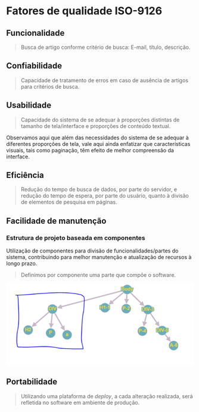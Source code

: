 # Fatores de qualidade ISO-9126
## Funcionalidade
> Busca de artigo conforme critério de busca: E-mail, título, descrição.

## Confiabilidade
> Capacidade de tratamento de erros em caso de ausência de artigos para critérios de busca. 

## Usabilidade
> Capacidade do sistema de se adequar à proporções distintas de tamanho de tela/interface e proporções de conteúdo textual.

Observamos aqui que além das necessidades do sistema de se adequar à diferentes proporções de tela, vale aqui ainda enfatizar que características visuais, tais como paginação, têm efeito de melhor compreensão da interface.

## Eficiência
> Redução do tempo de busca de dados, por parte do servidor, e redução do tempo de espera, por parte do usuário, quanto à divisão de elementos de pesquisa em páginas.

## Facilidade de manutenção
### Estrutura de projeto baseada em componentes
Utilização de componentes para divisão de funcionalidades/partes do sistema, contribuindo para melhor manutenção e atualização de recursos à longo prazo.

> Definimos por componente uma parte que compõe o software.

![Exemplo de estrutura em componentes](fig\image.png) 

## Portabilidade
> Utilizando uma plataforma de *deploy*, a cada alteração realizada, será refletida no software em ambiente de produção. 

